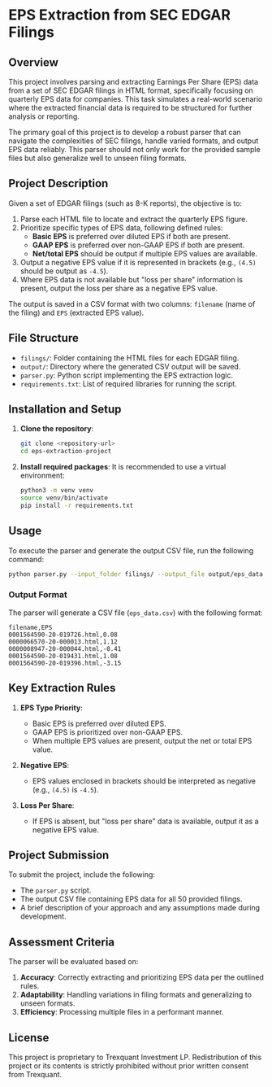 # EPS Extraction from SEC EDGAR Filings

## Overview
This project involves parsing and extracting Earnings Per Share (EPS) data from a set of SEC EDGAR filings in HTML format, specifically focusing on quarterly EPS data for companies. This task simulates a real-world scenario where the extracted financial data is required to be structured for further analysis or reporting.

The primary goal of this project is to develop a robust parser that can navigate the complexities of SEC filings, handle varied formats, and output EPS data reliably. This parser should not only work for the provided sample files but also generalize well to unseen filing formats.

## Project Description
Given a set of EDGAR filings (such as 8-K reports), the objective is to:
1. Parse each HTML file to locate and extract the quarterly EPS figure.
2. Prioritize specific types of EPS data, following defined rules:
   - **Basic EPS** is preferred over diluted EPS if both are present.
   - **GAAP EPS** is preferred over non-GAAP EPS if both are present.
   - **Net/total EPS** should be output if multiple EPS values are available.
3. Output a negative EPS value if it is represented in brackets (e.g., `(4.5)` should be output as `-4.5`).
4. Where EPS data is not available but "loss per share" information is present, output the loss per share as a negative EPS value.

The output is saved in a CSV format with two columns: `filename` (name of the filing) and `EPS` (extracted EPS value).

## File Structure
- `filings/`: Folder containing the HTML files for each EDGAR filing.
- `output/`: Directory where the generated CSV output will be saved.
- `parser.py`: Python script implementing the EPS extraction logic.
- `requirements.txt`: List of required libraries for running the script.

## Installation and Setup
1. **Clone the repository**:
   ```bash
   git clone <repository-url>
   cd eps-extraction-project
   ```

2. **Install required packages**:
   It is recommended to use a virtual environment:
   ```bash
   python3 -m venv venv
   source venv/bin/activate
   pip install -r requirements.txt
   ```

## Usage
To execute the parser and generate the output CSV file, run the following command:

```bash
python parser.py --input_folder filings/ --output_file output/eps_data.csv
```

### Output Format
The parser will generate a CSV file (`eps_data.csv`) with the following format:
```csv
filename,EPS
0001564590-20-019726.html,0.08
0000066570-20-000013.html,1.12
0000008947-20-000044.html,-0.41
0001564590-20-019431.html,1.08
0001564590-20-019396.html,-3.15
```

## Key Extraction Rules
1. **EPS Type Priority**:
   - Basic EPS is preferred over diluted EPS.
   - GAAP EPS is prioritized over non-GAAP EPS.
   - When multiple EPS values are present, output the net or total EPS value.
   
2. **Negative EPS**:
   - EPS values enclosed in brackets should be interpreted as negative (e.g., `(4.5)` is `-4.5`).

3. **Loss Per Share**:
   - If EPS is absent, but "loss per share" data is available, output it as a negative EPS value.

## Project Submission
To submit the project, include the following:
- The `parser.py` script.
- The output CSV file containing EPS data for all 50 provided filings.
- A brief description of your approach and any assumptions made during development.

## Assessment Criteria
The parser will be evaluated based on:
1. **Accuracy**: Correctly extracting and prioritizing EPS data per the outlined rules.
2. **Adaptability**: Handling variations in filing formats and generalizing to unseen formats.
3. **Efficiency**: Processing multiple files in a performant manner.

## License
This project is proprietary to Trexquant Investment LP. Redistribution of this project or its contents is strictly prohibited without prior written consent from Trexquant.
